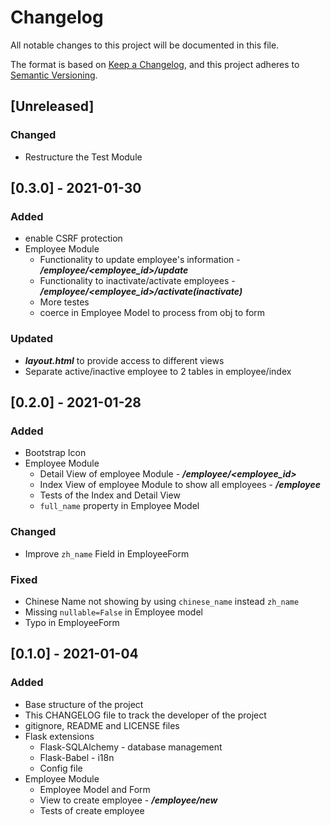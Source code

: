 # Changelog
All notable changes to this project will be documented in this file.

The format is based on [Keep a Changelog](https://keepachangelog.com/en/1.0.0/),
and this project adheres to [Semantic Versioning](https://semver.org/spec/v2.0.0.html).

## [Unreleased]
### Changed
- Restructure the Test Module

## [0.3.0] - 2021-01-30 
### Added
- enable CSRF protection
- Employee Module
  - Functionality to update employee's information - ***/employee/<employee_id>/update***
  - Functionality to inactivate/activate employees - ***/employee/<employee_id>/activate(inactivate)***
  - More testes
  - coerce in Employee Model to process from obj to form

### Updated
- ***layout.html*** to provide access to different views
- Separate active/inactive employee to 2 tables in employee/index

## [0.2.0] - 2021-01-28
### Added
- Bootstrap Icon
- Employee Module
  - Detail View of employee Module - ***/employee/<employee_id>***
  - Index View of employee Module to show all employees - ***/employee***
  - Tests of the Index and Detail View
  - `full_name` property in Employee Model

### Changed
- Improve `zh_name` Field in EmployeeForm 

### Fixed
- Chinese Name not showing by using `chinese_name` instead `zh_name`
- Missing `nullable=False` in Employee model
- Typo in EmployeeForm

## [0.1.0] - 2021-01-04
### Added
- Base structure of the project
- This CHANGELOG file to track the developer of the project
- gitignore, README and LICENSE files
- Flask extensions
  - Flask-SQLAlchemy - database management
  - Flask-Babel - i18n
  - Config file
- Employee Module
  - Employee Model and Form
  - View to create employee - ***/employee/new***
  - Tests of create employee
